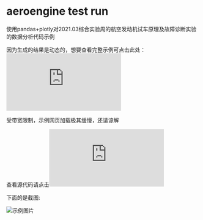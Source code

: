 # aeroengine test run

使用pandas+plotly对2021.03综合实验周的航空发动机试车原理及故障诊断实验的数据分析代码示例

因为生成的结果是动态的，想要查看完整示例可点击此处：![示例网站](http://quoi.top/media/file/0311.html)

受带宽限制，示例网页加载极其缓慢，还请谅解

查看源代码请点击![此处](https://github.com/laorange/ae_test_run/blob/main/parse.py)

下面的是截图:

![示例图片](http://quoi.top/media/file/demo.png)
